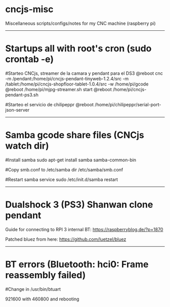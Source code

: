 # cncjs-misc

Miscellaneous scripts/configs/notes for my CNC machine (raspberry pi)

----

# Startups all with root's cron (sudo crontab -e)

#Starteo CNCjs, streamer de la camara y pendant para el DS3
@reboot cnc -m /pendant:/home/pi/cncjs-pendant-tinyweb-1.2.4/src -m /tablet:/home/pi/cncjs-shopfloor-tablet-1.0.4/src -w /home/pi/gcode
@reboot /home/pi/mjpg-streamer.sh start
@reboot /home/pi/cncjs-pendant-ps3.sh

#Starteo el servicio de chilipeppr
@reboot /home/pi/chilipeppr/serial-port-json-server

---------

# Samba gcode share files (CNCjs watch dir)

#Install samba
sudo apt-get install samba samba-common-bin

#Copy smb.conf to /etc/samba dir
/etc/samba/smb.conf

#Restart samba service
sudo /etc/init.d/samba restart

-----

# Dualshock 3 (PS3) Shanwan clone pendant

Guide for connecting to RPI 3 internal BT:
https://raspberryblog.de/?p=1870

Patched bluez from here:
https://github.com/luetzel/bluez

---------

# BT errors (Bluetooth: hci0: Frame reassembly failed)

#Change in
/usr/bin/btuart

921600 with 460800 and rebooting



